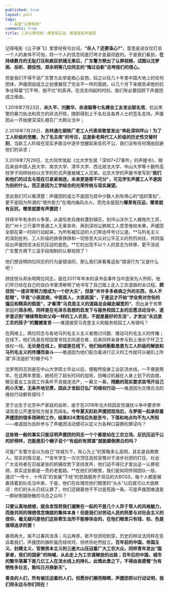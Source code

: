 ```yaml
---
published: true
layout: post
tags:
  - 起底"认罪视频"
comments: true
title: 二评认罪视频：哪里有压迫，哪里就有声援团
---
```


记得电影《让子弹飞》里曾经有句台词，**“杀人？还要诛心?”**，意思是说仅仅打击一个人的身体不可怕，将一个人的信念彻底打垮才是最彻底的。于是我们看到，**在持续数月的无耻打压和疯狂抓捕无果后，广东警方祭出了认罪视频，试图以沈梦雨、岳昕、顾佳悦、郑永明等几位同志的“悔过自新”击垮我们的信心。**

但是我们不得不说广东警方此举是痴心妄想。较之以往几十年里中国大地上的任何团体，声援团自成立之初便展现了完全不一样的面貌，以几个月下来艰苦卓绝的抗争诠释着“打不垮、拖不烂”的真谛。在流言四起的时刻，我们有必要回顾下声援团成立缘由。

1.2018年7月23日，**米久平、刘鹏华、余浚聪等七名建会工友发出联名信**，抗议黑警的暴力执法和资方的非法开除，随即得到上千名社会各界人士的签名支持。声援团从一开始便深深扎根在广大群众当中；

2.2018年7月28日，**吉林通化钢铁厂老工人代表吴敬堂发出“奔赴深圳坪山！为了工人阶级的觉醒，为了毛主席”的号召，这是新老两代工人阶级的历史性交替时刻**，当新工人阶级在现实矛盾当中逐步觉醒起来反抗不公，我们没有任何理由回避他们的诉求；

3.2018年7月29日，北大同学发起《北大学生就「深圳7•27事件」的声援书》，随后来自中国人民大学、南京大学、清华大学、西北政法大学、中山大学等十数所高校学子同样纷纷以文字的形式声援被捕工人兄弟。北京大学的声援书里写到“**我们和他们的过去与现在已紧紧相连，未来更是密不可分”，可见学生声援工人不是因为别的什么，而正是因为工学结合的光荣传统与现实展望。**

至此我们可以看清楚：声援团的成立不是因为其中少数人别有用心的“组织策划”，更不是因为所谓的“境外势力”在境内煽风点火，而完全是因为**哪里有压迫，哪里就有反抗，哪里就要有声援团！**

持续半年有余的斗争里，从退伍老兵维权遭到镇压，到坪山沃尔工人被拖欠工资，到广州十三行事件普通工人无辜丧命、再到深圳尘肺病工人苦苦维权未果，声援团全部在第一时间行动起来，为所有被压迫的人们奔走呼号讨公道。**马列毛主义的深刻批判、工人阶级的铁骨铮铮和一切劳苦大众对公平正义的热烈向往，共同描绘出声援团坚决反抗压迫的底色。**它的出现不以个人的意志为转移，更不消说广东警方用下三滥手段炮制的认罪视频了！

他们想说明四位同志的行为是错误的，那么我们来看看这些“错误行为”又是什么吧！

顾佳悦与郑永明两位同志，是在2017年年末的读书会事件当中逐渐为人所知，他们早已经在自己的自白书里清晰明了地书写了自己踏上走入工农道路的全过程。**顾佳悦“一度非常努力想成为一个好大夫“，但是”许许多多疾病之外的东西，杀人不眨眼“，毕竟“小医医病，中医医人，大医医国“，于是这才开始”学会笑对世俗的偏见和精英的假面“，才看清”马克思主义的道路总会越走越宽的“**。而出身于贫寒家庭的**郑永明，同样是在毛泽东思想的启发下与服务校园工友的志愿活动当中，逐步意识到”继续帮助和父母一样的工人农民，不就是最好的生活“，才发出“永远是工农的孩子“的震撼宣言**——难道接受马克思主义和服务校园工人有错吗？

在网络上，两位同志与各地马列毛主义主义者商讨问题、推动马列毛主义的传播；在线下，他们先是在校园里寻找志同道合者，后来同样亲身参与到上海长宁环卫工维权一线。**无论是在线上，抑或是在线下，他们始终勤勤恳恳为工人阶级的解放和马列毛主义的传播而奋斗**——难道因为他们配合着进行正义的工作就可以被扣上所谓“非法组织“的帽子吗？

沈梦雨同志则是在中山大学硕士毕业以后，便毅然投身工业区流水线，一干便是两年。在这两年里面，她经历了超长时间的加班，目睹过机器在人身上划下的血痕，眼见着女工友因工作条件不良接连流产，一幕又一幕。**残酷的现实要求其甩开自己的小天堂，无条件地甘蔗，因此才发起日弘厂的维权行动**——难道因为合理合法的维权行动都有错吗？

至于出生于北京中产家庭的岳昕，由于在2018年北大校园反性骚扰斗争中要求申请信息公开遭至校方报复而闻名。**今年夏天赶赴声援团现场后，与梦雨一起承担着声援团的很多琐碎的工作，结果824清场后失联至今，下落和地点均不为人所知**——难道因为岳昕参与了声援团活动便可以定义为各种口袋罪的罪证吗？

**这些铁一般的事实只能证明声援团的同志一个个都是站在工农立场、反抗压迫不公的好榜样，岂能是扣个帽子说个“有组织有预谋”就能颠倒黑白的吗？**

可能广东警方会以为自己“攻城为下，攻心为上”的策略多么高明，其实是自欺欺人。现实的情况是，**青年学生一次次顶住高校官僚对于进步社团的打压、社会广大支持者在日益紧张的抓捕攻势下坚持发声，他们迫不得已才拿出这一认罪视频，其实这些都是一贯的老套路。**在他们的眼里，我们是如同传销团队一般，通过“一传十、十传百”的发展“下线”的思路服务于背后的大BOSS，每个人都是被裹挟着到队伍当中来，于是，他们在处理完他们眼里的“头头”以后就可以大放厥词：你们的头头已经认罪了，你们还跟着他干不过是死路一条。可是声援团难道是一群树倒猢狲散的乌合之众吗？

**只要认真地想想，就会发现将我们凝聚在一起的不是几个人异于常人的风格魅力，而是共同的理想信念铸就的集体本身！但是我们对劳动人民的热爱与对社会主义的信仰，毫无疑问是他们这些寄生虫所不能够体会的，在他们眼里只有钱、权、色是值得追求的罢！**

暴雨再大，挨不过春风浩荡；乌云再厚，抵不住骄阳刺穿。历史的辨证法同样在告诉着我们，声援团的旗帜虽历经坎坷，但终将屹然挺立。**百年前的中国，帝国主义、封建主义、官僚资本主义的三座大山压迫着广大工农大众，同样青年发出“国家者，我们的国家”的呐喊，从此走上为工农谋解放的出路；百年后的中国，城市的繁华落幕下是几亿工人在流水线上的挣扎，此情此景之下，不得由衷感慨“为有牺牲多壮志，敢叫日月换新天”。**
 
**善良的人们，所有被压迫着的人们，但愿你们擦亮眼睛，声援团将以行动证明，我们将永远与你们同在！**
